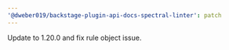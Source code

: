 ```yaml
---
'@dweber019/backstage-plugin-api-docs-spectral-linter': patch
---
```


Update to 1.20.0 and fix rule object issue.
